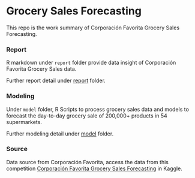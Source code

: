 
Grocery Sales Forecasting
=========================

This repo is the work summary of Corporación Favorita Grocery Sales Forecasting.

### Report

R markdown under `report` folder provide data insight of Corporación Favorita Grocery Sales data.

Further report detail under [report](https://github.com/Jiaying-Wu/Restaurant-Visitor-Forecasting/tree/master/report) folder.

### Modeling

Under `model` folder, R Scripts to process grocery sales data and models to forecast the day-to-day grocery sale of 200,000+ products in 54 supermarkets.

Further modeling detail under [model](https://github.com/Jiaying-Wu/Melbourne-House-Price-Prediction/tree/master/model) folder.

### Source

Data source from Corporación Favorita, access the data from this competition [Corporación Favorita Grocery Sales Forecasting](https://www.kaggle.com/c/favorita-grocery-sales-forecasting/data) in Kaggle.
